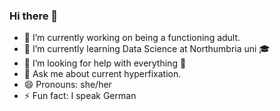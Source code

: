 ### Hi there 👋



- 🔭 I’m currently working on being a functioning adult.
- 🌱 I’m currently learning Data Science at Northumbria uni 🎓
- 🤔 I’m looking for help with everything 👶
- 💬 Ask me about current hyperfixation.
- 😄 Pronouns: she/her
- ⚡ Fun fact: I speak German 
